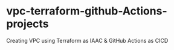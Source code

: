 # vpc-terraform-github-Actions-projects
 Creating VPC using Terraform as IAAC &amp; GitHub Actions as CICD
